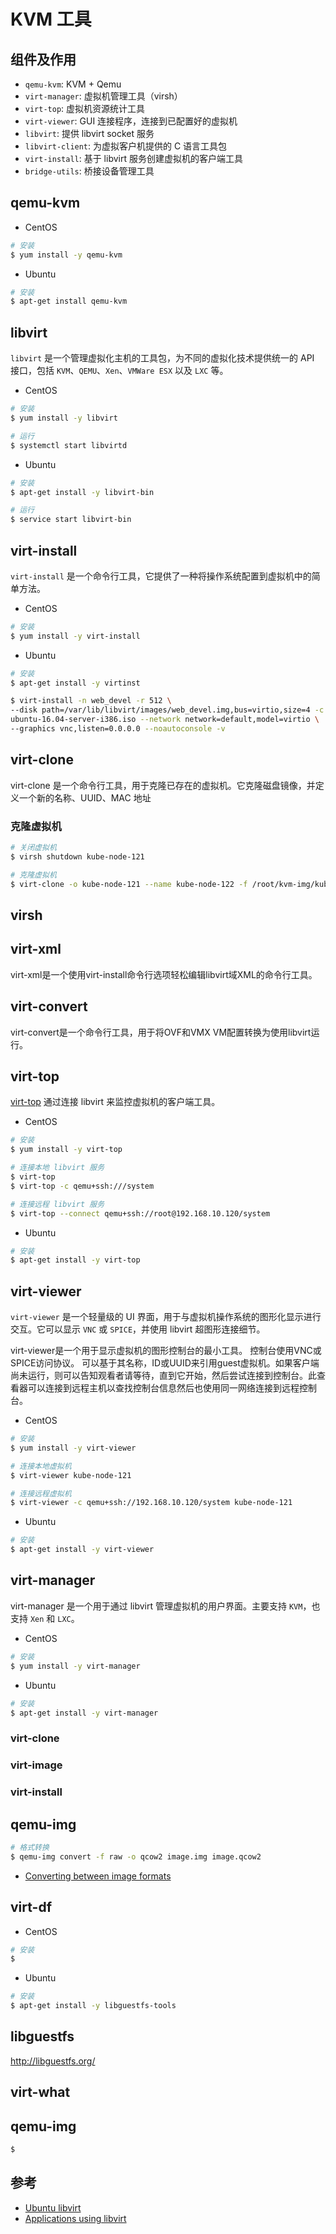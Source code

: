 # KVM 工具

## 组件及作用

* `qemu-kvm`: KVM + Qemu
* `virt-manager`: 虚拟机管理工具（virsh）
* `virt-top`: 虚拟机资源统计工具
* `virt-viewer`: GUI 连接程序，连接到已配置好的虚拟机
* `libvirt`: 提供 libvirt socket 服务
* `libvirt-client`: 为虚拟客户机提供的 C 语言工具包
* `virt-install`: 基于 libvirt 服务创建虚拟机的客户端工具
* `bridge-utils`: 桥接设备管理工具

## qemu-kvm

* CentOS

```bash
# 安装
$ yum install -y qemu-kvm
```

* Ubuntu

```bash
# 安装
$ apt-get install qemu-kvm
```

## libvirt

`libvirt` 是一个管理虚拟化主机的工具包，为不同的虚拟化技术提供统一的 API 接口，包括 `KVM`、`QEMU`、`Xen`、`VMWare ESX` 以及 `LXC` 等。

* CentOS

```bash
# 安装
$ yum install -y libvirt

# 运行
$ systemctl start libvirtd
```

* Ubuntu

```bash
# 安装
$ apt-get install -y libvirt-bin

# 运行
$ service start libvirt-bin
```

## virt-install

`virt-install` 是一个命令行工具，它提供了一种将操作系统配置到虚拟机中的简单方法。

* CentOS

```BASH
# 安装
$ yum install -y virt-install
```

* Ubuntu

```bash
# 安装
$ apt-get install -y virtinst

$ virt-install -n web_devel -r 512 \
--disk path=/var/lib/libvirt/images/web_devel.img,bus=virtio,size=4 -c \
ubuntu-16.04-server-i386.iso --network network=default,model=virtio \
--graphics vnc,listen=0.0.0.0 --noautoconsole -v
```

## virt-clone

virt-clone 是一个命令行工具，用于克隆已存在的虚拟机。它克隆磁盘镜像，并定义一个新的名称、UUID、MAC 地址

### 克隆虚拟机

```bash
# 关闭虚拟机
$ virsh shutdown kube-node-121

# 克隆虚拟机
$ virt-clone -o kube-node-121 --name kube-node-122 -f /root/kvm-img/kube-node-122.img
```

## virsh

## virt-xml

virt-xml是一个使用virt-install命令行选项轻松编辑libvirt域XML的命令行工具。

## virt-convert

virt-convert是一个命令行工具，用于将OVF和VMX VM配置转换为使用libvirt运行。

## virt-top

[virt-top](https://people.redhat.com/rjones/virt-top/) 通过连接 libvirt 来监控虚拟机的客户端工具。

* CentOS

```bash
# 安装
$ yum install -y virt-top

# 连接本地 libvirt 服务
$ virt-top
$ virt-top -c qemu+ssh:///system

# 连接远程 libvirt 服务
$ virt-top --connect qemu+ssh://root@192.168.10.120/system
```

* Ubuntu

```bash
# 安装
$ apt-get install -y virt-top
```

## virt-viewer

`virt-viewer` 是一个轻量级的 UI 界面，用于与虚拟机操作系统的图形化显示进行交互。它可以显示 `VNC` 或 `SPICE`，并使用 libvirt 超图形连接细节。

 virt-viewer是一个用于显示虚拟机的图形控制台的最小工具。 控制台使用VNC或SPICE访问协议。 可以基于其名称，ID或UUID来引用guest虚拟机。如果客户端尚未运行，则可以告知观看者请等待，直到它开始，然后尝试连接到控制台。此查看器可以连接到远程主机以查找控制台信息然后也使用同一网络连接到远程控制台。

* CentOS

```bash
# 安装
$ yum install -y virt-viewer

# 连接本地虚拟机
$ virt-viewer kube-node-121

# 连接远程虚拟机
$ virt-viewer -c qemu+ssh://192.168.10.120/system kube-node-121
```

* Ubuntu

```bash
# 安装
$ apt-get install -y virt-viewer
```

## virt-manager

virt-manager 是一个用于通过 libvirt 管理虚拟机的用户界面。主要支持 `KVM`，也支持 `Xen` 和 `LXC`。

* CentOS

```bash
# 安装
$ yum install -y virt-manager
```

* Ubuntu

```bash
# 安装
$ apt-get install -y virt-manager
```

### virt-clone
### virt-image
### virt-install

## qemu-img

```bash
# 格式转换
$ qemu-img convert -f raw -o qcow2 image.img image.qcow2
```

* [Converting between image formats](https://docs.openstack.org/image-guide/convert-images.html)

## virt-df

* CentOS

```bash
# 安装
$ 
```

* Ubuntu

```bash
# 安装
$ apt-get install -y libguestfs-tools
```

## libguestfs

http://libguestfs.org/

## virt-what

## qemu-img

```bash
$ 
```

## 参考

* [Ubuntu libvirt](https://help.ubuntu.com/lts/serverguide/libvirt.html)
* [Applications using libvirt](https://libvirt.org/apps.html)